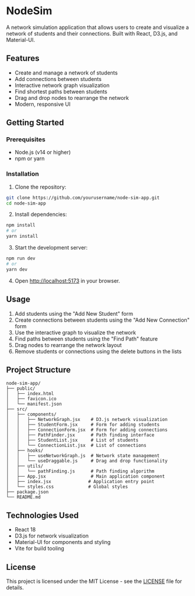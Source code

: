 # NodeSim

A network simulation application that allows users to create and visualize a network of students and their connections. Built with React, D3.js, and Material-UI.

## Features

- Create and manage a network of students
- Add connections between students
- Interactive network graph visualization
- Find shortest paths between students
- Drag and drop nodes to rearrange the network
- Modern, responsive UI

## Getting Started

### Prerequisites

- Node.js (v14 or higher)
- npm or yarn

### Installation

1. Clone the repository:
```bash
git clone https://github.com/yourusername/node-sim-app.git
cd node-sim-app
```

2. Install dependencies:
```bash
npm install
# or
yarn install
```

3. Start the development server:
```bash
npm run dev
# or
yarn dev
```

4. Open [http://localhost:5173](http://localhost:5173) in your browser.

## Usage

1. Add students using the "Add New Student" form
2. Create connections between students using the "Add New Connection" form
3. Use the interactive graph to visualize the network
4. Find paths between students using the "Find Path" feature
5. Drag nodes to rearrange the network layout
6. Remove students or connections using the delete buttons in the lists

## Project Structure

```
node-sim-app/
├── public/
│   ├── index.html
│   ├── favicon.ico
│   └── manifest.json
├── src/
│   ├── components/
│   │   ├── NetworkGraph.jsx    # D3.js network visualization
│   │   ├── StudentForm.jsx     # Form for adding students
│   │   ├── ConnectionForm.jsx  # Form for adding connections
│   │   ├── PathFinder.jsx      # Path finding interface
│   │   ├── StudentList.jsx     # List of students
│   │   └── ConnectionList.jsx  # List of connections
│   ├── hooks/
│   │   ├── useNetworkGraph.js  # Network state management
│   │   └── useDraggable.js     # Drag and drop functionality
│   ├── utils/
│   │   └── pathFinding.js      # Path finding algorithm
│   ├── App.jsx                 # Main application component
│   ├── index.jsx              # Application entry point
│   └── styles.css             # Global styles
├── package.json
└── README.md
```

## Technologies Used

- React 18
- D3.js for network visualization
- Material-UI for components and styling
- Vite for build tooling

## License

This project is licensed under the MIT License - see the [LICENSE](LICENSE) file for details.
